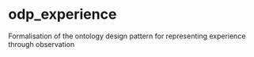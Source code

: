 # odp_experience
Formalisation of the ontology design pattern for representing experience through observation
